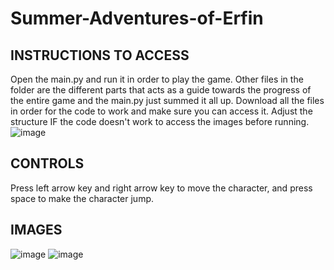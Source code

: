 # Summer-Adventures-of-Erfin
## INSTRUCTIONS TO ACCESS 
Open the main.py and run it in order to play the game.
Other files in the folder are the different parts that acts as a guide towards the progress of the entire game and the main.py just summed it all up.
Download all the files in order for the code to work and make sure you can access it.
Adjust the structure IF the code doesn't work to access the images before running.
![image](https://github.com/aemver/Summer-Adventures-of-Erfin/assets/163652234/71126371-8ea7-4565-ad03-261ead86f2b9)

 ## CONTROLS
Press left arrow key and right arrow key to move the character, and press space to make the character jump.

## IMAGES
![image](https://github.com/aemver/Summer-Adventures-of-Erfin/assets/163652234/bd79bb82-ee83-429f-ba9f-a843bb6e9f31)
![image](https://github.com/aemver/Summer-Adventures-of-Erfin/assets/163652234/531b3d68-efcd-4b4c-b4fa-4b8bf1ca457b)

